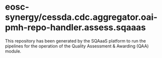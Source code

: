 <!--
SPDX-FileCopyrightText: Copyright contributors to the Software Quality Assurance as a Service (SQAaaS) project <sqaaas@ibergrid.eu>

SPDX-License-Identifier: GPL-3.0-only
-->

# eosc-synergy/cessda.cdc.aggregator.oai-pmh-repo-handler.assess.sqaaas
This repository has been generated by the SQAaaS platform to run the pipelines
for the operation of the
Quality Assessment & Awarding (QAA)
module.